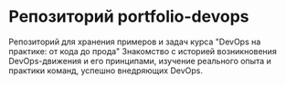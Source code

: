 # Репозиторий portfolio-devops
Репозиторий для хранения примеров и задач курса "DevOps на практике: от кода до прода"
Знакомство с историей возникновения DevOps-движения и его принципами, изучение реального опыта и практики команд, успешно внедряющих DevOps.
